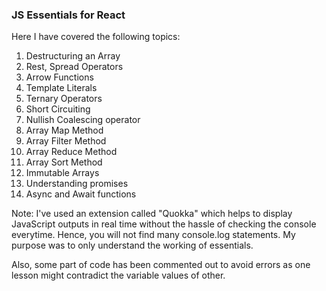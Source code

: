 ### JS Essentials for React

Here I have covered the following topics:

1. Destructuring an Array
2. Rest, Spread Operators
3. Arrow Functions
4. Template Literals
5. Ternary Operators
6. Short Circuiting
7. Nullish Coalescing operator
8. Array Map Method
9. Array Filter Method
10. Array Reduce Method
11. Array Sort Method
12. Immutable Arrays
13. Understanding promises
14. Async and Await functions

Note: I've used an extension called "Quokka" which helps to display JavaScript outputs in real time without the hassle of checking the console everytime. Hence, you will not find many console.log statements. My purpose was to only understand the working of essentials.

Also, some part of code has been commented out to avoid errors as one lesson might contradict the variable values of other.
